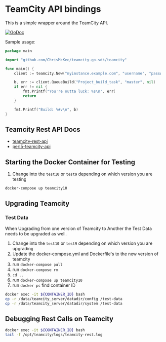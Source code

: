 TeamCity API bindings
=====================

This is a simple wrapper around the TeamCity API.

[![GoDoc](https://godoc.org/github.com/ChrisMcKee/teamcity-sdk-go?status.png)](https://godoc.org/github.com/ChrisMcKee/teamcity-sdk-go)

Sample usage:

```go
package main

import "github.com/ChrisMcKee/teamcity-go-sdk/teamcity"

func main() {
	client := teamcity.New("myinstance.example.com", "username", "password")

	b, err := client.QueueBuild("Project_build_task", "master", nil)
	if err != nil {
		fmt.Printf("You're outta luck: %s\n", err)
		return
	}

	fmt.Printf("Build: %#v\n", b)
}
```

## Teamcity Rest API Docs

- [teamcity-rest-api](https://dploeger.github.io/teamcity-rest-api/)
- [perl5-teamcity-api](http://eilara.github.io/perl5-teamcity-api/)

## Starting the Docker Container for Testing

1. Change into the `test10` or `test9` depending on which version you are testing

```bash
docker-compose up teamcity10
```

## Upgrading Teamcity

### Test Data

When Upgrading from one version of Teamcity to Another the Test Data needs to be upgraded as well.

1. Change into the `test10` or `test9` depending on which version you are upgrading
2. Update the docker-compose.yml and Dockerfile's to the new version of teamcity
3. run `docker-compose pull`
4. run `docker-compose rm`
5. `cd ..`
6. run `docker-compose up teamcity10`
7. run `docker ps` find container ID

```bash
docker exec -it ${CONTAINER_ID} bash
cp -r /data/teamcity_server/datadir/config /test-data
cp -r /data/teamcity_server/datadir/system /test-data
```

## Debugging Rest Calls on Teamcity

```bash
docker exec -it ${CONTAINER_ID} bash
tail -f /opt/teamcity/logs/teamcity-rest.log
```
